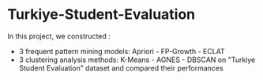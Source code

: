 # Turkiye-Student-Evaluation

In this project, we constructed :
- 3 frequent pattern mining models: Apriori - FP-Growth - ECLAT
- 3 clustering analysis methods: K-Means - AGNES - DBSCAN on "Turkiye Student Evaluation" dataset and compared their performances

